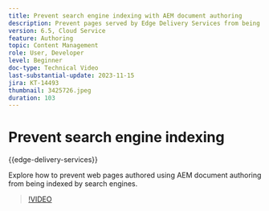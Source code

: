 ```yaml
---
title: Prevent search engine indexing with AEM document authoring
description: Prevent pages served by Edge Delivery Services from being indexed by search engines.
version: 6.5, Cloud Service
feature: Authoring
topic: Content Management
role: User, Developer
level: Beginner
doc-type: Technical Video
last-substantial-update: 2023-11-15
jira: KT-14493
thumbnail: 3425726.jpeg
duration: 103
---
```


# Prevent search engine indexing

{{edge-delivery-services}}

Explore how to prevent web pages authored using AEM document authoring from being indexed by search engines.

>[!VIDEO](https://video.tv.adobe.com/v/3425726/?learn=on)
